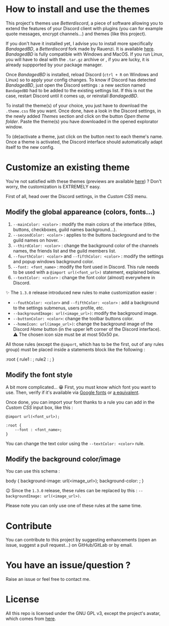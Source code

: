 # How to install and use the themes

This project's themes use _Betterdiscord_, a piece of software allowing you to extend the features of your Discord client with plugins (you can for example quote messages, encrypt channels...) and themes (like this project).

If you don't have it installed yet, I advise you to install more specifically _BandagedBD_, a _Betterdiscord_ fork made by Rauenzi. It is available [here](https://github.com/rauenzi/BetterDiscordApp/releases). _BandagedBD_ is fully compatible with Windows and MacOS. If you run Linux, you will have to deal with the `.tar.gz` archive or , if you are lucky, it is already suppported by your package manager.

Once _BandagedBD_ is installed, reload Discord (`ctrl + R` on Windows and Linux) so to apply your config changes. To know if Discord has detected _BandagedBD_, just open the Discord settings : a new section named `BandagedBD` had to be added to the existing settings list. If this is not the case, restart Discord until it comes up, or reinstall _BandagedBD_.

To install the theme(s) of your choice, you just have to download the `.theme.css` file you want. Once done, have a look in the Discord settings, in the newly added _Themes_ section and click on the button _Open theme folder_. Paste the theme(s) you have downloaded in the opened explorator window.

To (de)activate a theme, just click on the button next to each theme's name. Once a theme is activated, the Discord interface should automatically adapt itself to the new config.

# Customize an existing theme

You're not satisfied with these themes (previews are available [here](https://framagit.org/Leroux47/discord-themes/tree/master/images)) ?
Don't worry, the customization is EXTREMELY easy.

First of all, head over the Discord settings, in the _Custom CSS_ menu.

## Modify the global appareance (colors, fonts...)

1. `--mainColor: <color>` : modify the main colors of the interface (titles, buttons, checkboxes, guild names background...).
2. `--secondColor: <color>` : applies to the buttons backrgound and to the guild names on hover.
3. `--thirdColor: <color>` : change the background color of the channels names, the friends list and the guild members list.
4. `--fourthColor: <color>` and `--fifthColor: <color>` : modify the settings and popup windows background color.
4. `--font: <font_name>` : modify the font used in Discord. This rule needs to be used with a `@import url(<font_url>)` statement, explained below.
5. `--textColor: <color>` : change the font color (almost) everywhere in Discord.

:sparkles: The `1.3.0` release introduced new rules to make customization easier :

- `--fouthColor: <color>` and `--fifthColor: <color>` : add a background to the settings submenus, users profile, etc.
- `--backgroundImage: url(<image_url>)`: modify the background image.
- `--buttonColor: <color>`: change the toolbar buttons color.
- `--homeIcon: url(image_url>)`: change the background image of the Discord _Home_ button (in the upper left corner of the Discord interface).
    ⚠ The chosen icon size must be at most 50x50 px.

All those rules (except the `@import`, which has to be the first, out of any rules group) must be placed inside a statements block like the following :

:root {
    rule1 : <value>;
    rule2 : <value>;
    }

## Modify the font style

A bit more complicated... 😁 First, you must know which font you want to use. Then, verify if it's available via [Google fonts](https://fonts.google.com) or [a equivalent](https://alternativeto.net/software/google-web-fonts/).

Once done, you can import your font thanks to a rule you can add in the _Custom CSS_ input box, like this :

    @import url(<font_url>);

    :root {
        --font : <font_name>;
    }

You can change the text color using the `--textColor: <color>` rule.

## Modify the background color/image

You can use this schema :

body {
    background-image: url(<image_url>);
    background-color: <color>;
}

😉 Since the `1.3.0` release, these rules can be replaced by this : `--backgroundImage: url(<image_url>)`.

Please note you can only use one of these rules at the same time.

# Contribute

You can contribute to this project by suggesting enhancements (open an issue, suggest a pull request...) on GitHub/GitLab or by email.

# You have an issue/question ?

Raise an issue or feel free to contact me.

# License

All this repo is licensed under the GNU GPL v3, except the project's avatar, which comes from [here](https://www.iconfinder.com/icons/1542372/discord_media_social_icon).
